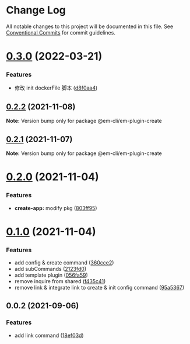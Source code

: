 # Change Log

All notable changes to this project will be documented in this file.
See [Conventional Commits](https://conventionalcommits.org) for commit guidelines.

# [0.3.0](https://github.com/edisonLzy/em-cli/compare/@em-cli/em-plugin-create@0.2.2...@em-cli/em-plugin-create@0.3.0) (2022-03-21)

### Features

- 修改 init dockerFile 脚本 ([d8f0aa4](https://github.com/edisonLzy/em-cli/commit/d8f0aa4424ba60252d2cd9c6d20d209183e2fc17))

## [0.2.2](https://github.com/edisonLzy/mono-cli/compare/@em-cli/em-plugin-create@0.2.1...@em-cli/em-plugin-create@0.2.2) (2021-11-08)

**Note:** Version bump only for package @em-cli/em-plugin-create

## [0.2.1](https://github.com/edisonLzy/mono-cli/compare/@em-cli/em-plugin-create@0.2.0...@em-cli/em-plugin-create@0.2.1) (2021-11-07)

**Note:** Version bump only for package @em-cli/em-plugin-create

# [0.2.0](https://github.com/edisonLzy/mono-cli/compare/@em-cli/em-plugin-create@0.1.0...@em-cli/em-plugin-create@0.2.0) (2021-11-04)

### Features

- **create-app:** modify pkg ([803ff95](https://github.com/edisonLzy/mono-cli/commit/803ff95fcba3816e49a99ea037b69b0ba7ca1f32))

# [0.1.0](https://github.com/edisonLzy/mono-cli/compare/@em-cli/em-plugin-create@0.0.2...@em-cli/em-plugin-create@0.1.0) (2021-11-04)

### Features

- add config & create command ([360cce2](https://github.com/edisonLzy/mono-cli/commit/360cce2055824602ea705a7de6a57e3d39249718))
- add subCommands ([2123fd0](https://github.com/edisonLzy/mono-cli/commit/2123fd0e78f7b1f9d43f7f31fc33c5f76c2f93ae))
- add template plugin ([056fa59](https://github.com/edisonLzy/mono-cli/commit/056fa591344847f7ba799827360a0ce9d189753f))
- remove inquire from shared ([f435c41](https://github.com/edisonLzy/mono-cli/commit/f435c416f6bd1c331b59843b24b753dd7aaca4db))
- remove link & integrate link to create & init config command ([95a5367](https://github.com/edisonLzy/mono-cli/commit/95a53677575d8a5c81942b401191fd96cb9fd803))

## 0.0.2 (2021-09-06)

### Features

- add link command ([18ef03d](https://github.com/edisonLzy/mono-cli/commit/18ef03d4488ec666db9a46128ee2f9970675a0d3))

